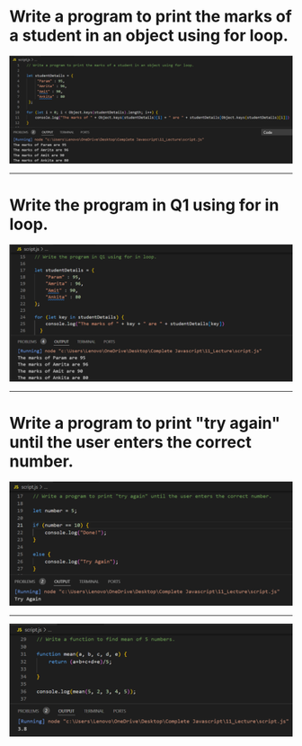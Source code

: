 # Write a program to print the marks of a student in an object using for loop.

![Screenshot](i1.png)

---

# Write the program in Q1 using for in loop.

![Screenshot](i2.png)

---

# Write a program to print "try again" until the user enters the correct number.

![Screenshot](i3.png)

---

![Screenshot](i4.png)
